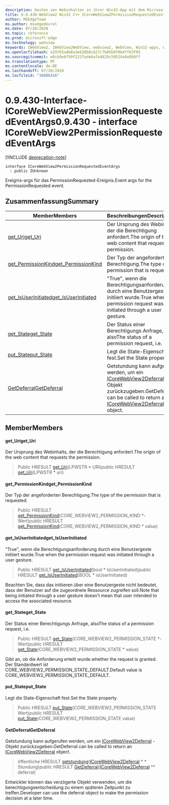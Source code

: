 ```yaml
---
description: Hosten von Webinhalten in ihrer Win32-App mit dem Microsoft Edge WebView2-Steuerelement
title: 0.9.430-WebView2 Win32 C++ ICoreWebView2PermissionRequestedEventArgs
author: MSEdgeTeam
ms.author: msedgedevrel
ms.date: 07/20/2020
ms.topic: reference
ms.prod: microsoft-edge
ms.technology: webview
keywords: IWebView2, IWebView2WebView, webview2, WebView, Win32-apps, Win32, Edge, ICoreWebView2, ICoreWebView2Host, Browser-Steuerelement, Edge-HTML
ms.openlocfilehash: e29765a4b8a3e620b8c627c7b05b9f0b4ff63f95
ms.sourcegitcommit: e0cb9e6f59f222fade6afa4829c59524a9a9b9ff
ms.translationtype: MT
ms.contentlocale: de-DE
ms.lasthandoff: 07/20/2020
ms.locfileid: "10886416"
---
```

# <span data-ttu-id="b598c-104">0.9.430-Interface-ICoreWebView2PermissionRequestedEventArgs</span><span class="sxs-lookup"><span data-stu-id="b598c-104">0.9.430 - interface ICoreWebView2PermissionRequestedEventArgs</span></span> 

[!INCLUDE [deprecation-note](../../includes/deprecation-note.md)]

```
interface ICoreWebView2PermissionRequestedEventArgs
  : public IUnknown
```

<span data-ttu-id="b598c-105">Ereignis-args für das PermissionRequested-Ereignis.</span><span class="sxs-lookup"><span data-stu-id="b598c-105">Event args for the PermissionRequested event.</span></span>

## <span data-ttu-id="b598c-106">Zusammenfassung</span><span class="sxs-lookup"><span data-stu-id="b598c-106">Summary</span></span>

 <span data-ttu-id="b598c-107">Member</span><span class="sxs-lookup"><span data-stu-id="b598c-107">Members</span></span>                        | <span data-ttu-id="b598c-108">Beschreibungen</span><span class="sxs-lookup"><span data-stu-id="b598c-108">Descriptions</span></span>
--------------------------------|---------------------------------------------
[<span data-ttu-id="b598c-109">get_Uri</span><span class="sxs-lookup"><span data-stu-id="b598c-109">get_Uri</span></span>](#get_uri) | <span data-ttu-id="b598c-110">Der Ursprung des Webinhalts, der die Berechtigung anfordert.</span><span class="sxs-lookup"><span data-stu-id="b598c-110">The origin of the web content that requests the permission.</span></span>
[<span data-ttu-id="b598c-111">get_PermissionKind</span><span class="sxs-lookup"><span data-stu-id="b598c-111">get_PermissionKind</span></span>](#get_permissionkind) | <span data-ttu-id="b598c-112">Der Typ der angeforderten Berechtigung.</span><span class="sxs-lookup"><span data-stu-id="b598c-112">The type of the permission that is requested.</span></span>
[<span data-ttu-id="b598c-113">get_IsUserInitiated</span><span class="sxs-lookup"><span data-stu-id="b598c-113">get_IsUserInitiated</span></span>](#get_isuserinitiated) | <span data-ttu-id="b598c-114">"True", wenn die Berechtigungsanforderung durch eine Benutzergeste initiiert wurde.</span><span class="sxs-lookup"><span data-stu-id="b598c-114">True when the permission request was initiated through a user gesture.</span></span>
[<span data-ttu-id="b598c-115">get_State</span><span class="sxs-lookup"><span data-stu-id="b598c-115">get_State</span></span>](#get_state) | <span data-ttu-id="b598c-116">Der Status einer Berechtigungs Anfrage, also</span><span class="sxs-lookup"><span data-stu-id="b598c-116">The status of a permission request, i.e.</span></span>
[<span data-ttu-id="b598c-117">put_State</span><span class="sxs-lookup"><span data-stu-id="b598c-117">put_State</span></span>](#put_state) | <span data-ttu-id="b598c-118">Legt die State-Eigenschaft fest.</span><span class="sxs-lookup"><span data-stu-id="b598c-118">Set the State property.</span></span>
[<span data-ttu-id="b598c-119">GetDeferral</span><span class="sxs-lookup"><span data-stu-id="b598c-119">GetDeferral</span></span>](#getdeferral) | <span data-ttu-id="b598c-120">Getstundung kann aufgerufen werden, um ein [ICoreWebView2Deferral](ICoreWebView2Deferral.md) -Objekt zurückzugeben.</span><span class="sxs-lookup"><span data-stu-id="b598c-120">GetDeferral can be called to return an [ICoreWebView2Deferral](ICoreWebView2Deferral.md) object.</span></span>

## <span data-ttu-id="b598c-121">Member</span><span class="sxs-lookup"><span data-stu-id="b598c-121">Members</span></span>

#### <span data-ttu-id="b598c-122">get_Uri</span><span class="sxs-lookup"><span data-stu-id="b598c-122">get_Uri</span></span> 

<span data-ttu-id="b598c-123">Der Ursprung des Webinhalts, der die Berechtigung anfordert.</span><span class="sxs-lookup"><span data-stu-id="b598c-123">The origin of the web content that requests the permission.</span></span>

> <span data-ttu-id="b598c-124">Public HRESULT [get_Uri](#get_uri)(LPWSTR \* URI)</span><span class="sxs-lookup"><span data-stu-id="b598c-124">public HRESULT [get_Uri](#get_uri)(LPWSTR \* uri)</span></span>

#### <span data-ttu-id="b598c-125">get_PermissionKind</span><span class="sxs-lookup"><span data-stu-id="b598c-125">get_PermissionKind</span></span> 

<span data-ttu-id="b598c-126">Der Typ der angeforderten Berechtigung.</span><span class="sxs-lookup"><span data-stu-id="b598c-126">The type of the permission that is requested.</span></span>

> <span data-ttu-id="b598c-127">Public HRESULT [get_PermissionKind](#get_permissionkind)(CORE_WEBVIEW2_PERMISSION_KIND \*-Wert)</span><span class="sxs-lookup"><span data-stu-id="b598c-127">public HRESULT [get_PermissionKind](#get_permissionkind)(CORE_WEBVIEW2_PERMISSION_KIND \* value)</span></span>

#### <span data-ttu-id="b598c-128">get_IsUserInitiated</span><span class="sxs-lookup"><span data-stu-id="b598c-128">get_IsUserInitiated</span></span> 

<span data-ttu-id="b598c-129">"True", wenn die Berechtigungsanforderung durch eine Benutzergeste initiiert wurde.</span><span class="sxs-lookup"><span data-stu-id="b598c-129">True when the permission request was initiated through a user gesture.</span></span>

> <span data-ttu-id="b598c-130">Public HRESULT [get_IsUserInitiated](#get_isuserinitiated)(bool \* IsUserInitiated)</span><span class="sxs-lookup"><span data-stu-id="b598c-130">public HRESULT [get_IsUserInitiated](#get_isuserinitiated)(BOOL \* isUserInitiated)</span></span>

<span data-ttu-id="b598c-131">Beachten Sie, dass das initiieren über eine Benutzergeste nicht bedeutet, dass der Benutzer auf die zugeordnete Ressource zugreifen soll.</span><span class="sxs-lookup"><span data-stu-id="b598c-131">Note that being initiated through a user gesture doesn't mean that user intended to access the associated resource.</span></span>

#### <span data-ttu-id="b598c-132">get_State</span><span class="sxs-lookup"><span data-stu-id="b598c-132">get_State</span></span> 

<span data-ttu-id="b598c-133">Der Status einer Berechtigungs Anfrage, also</span><span class="sxs-lookup"><span data-stu-id="b598c-133">The status of a permission request, i.e.</span></span>

> <span data-ttu-id="b598c-134">Public HRESULT [get_State](#get_state)(CORE_WEBVIEW2_PERMISSION_STATE \*-Wert)</span><span class="sxs-lookup"><span data-stu-id="b598c-134">public HRESULT [get_State](#get_state)(CORE_WEBVIEW2_PERMISSION_STATE \* value)</span></span>

<span data-ttu-id="b598c-135">Gibt an, ob die Anforderung erteilt wurde.</span><span class="sxs-lookup"><span data-stu-id="b598c-135">whether the request is granted.</span></span> <span data-ttu-id="b598c-136">Der Standardwert ist CORE_WEBVIEW2_PERMISSION_STATE_DEFAULT.</span><span class="sxs-lookup"><span data-stu-id="b598c-136">Default value is CORE_WEBVIEW2_PERMISSION_STATE_DEFAULT.</span></span>

#### <span data-ttu-id="b598c-137">put_State</span><span class="sxs-lookup"><span data-stu-id="b598c-137">put_State</span></span> 

<span data-ttu-id="b598c-138">Legt die State-Eigenschaft fest.</span><span class="sxs-lookup"><span data-stu-id="b598c-138">Set the State property.</span></span>

> <span data-ttu-id="b598c-139">Public HRESULT [put_State](#put_state)(CORE_WEBVIEW2_PERMISSION_STATE Wert)</span><span class="sxs-lookup"><span data-stu-id="b598c-139">public HRESULT [put_State](#put_state)(CORE_WEBVIEW2_PERMISSION_STATE value)</span></span>

#### <span data-ttu-id="b598c-140">GetDeferral</span><span class="sxs-lookup"><span data-stu-id="b598c-140">GetDeferral</span></span> 

<span data-ttu-id="b598c-141">Getstundung kann aufgerufen werden, um ein [ICoreWebView2Deferral](ICoreWebView2Deferral.md) -Objekt zurückzugeben.</span><span class="sxs-lookup"><span data-stu-id="b598c-141">GetDeferral can be called to return an [ICoreWebView2Deferral](ICoreWebView2Deferral.md) object.</span></span>

> <span data-ttu-id="b598c-142">öffentliche HRESULT [getstundung](#getdeferral)([ICoreWebView2Deferral](ICoreWebView2Deferral.md) \* \* Stundung)</span><span class="sxs-lookup"><span data-stu-id="b598c-142">public HRESULT [GetDeferral](#getdeferral)([ICoreWebView2Deferral](ICoreWebView2Deferral.md) \*\* deferral)</span></span>

<span data-ttu-id="b598c-143">Entwickler können das verzögerte Objekt verwenden, um die berechtigungsentscheidung zu einem späteren Zeitpunkt zu treffen.</span><span class="sxs-lookup"><span data-stu-id="b598c-143">Developer can use the deferral object to make the permission decision at a later time.</span></span>

